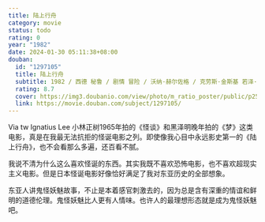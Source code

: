```yaml
---
title: 陆上行舟
category: movie
status: todo
rating: 0
year: "1982"
date: 2024-01-30 05:11:38+08:00
douban:
  id: "1297105"
  title: 陆上行舟
  subtitle: 1982 / 西德 秘鲁 / 剧情 冒险 / 沃纳·赫尔佐格 / 克劳斯·金斯基 若泽·卢戈伊
  rating: 8.7
  cover: https://img3.doubanio.com/view/photo/m_ratio_poster/public/p2544269037.jpg
  link: https://movie.douban.com/subject/1297105/
---
```


Via tw Ignatius Lee 小林正树1965年拍的《怪谈》和黑泽明晚年拍的《梦》这类电影，真是在我最无法抗拒的怪诞电影之列。即使像我心目中永远影史第一的《陆上行舟》，也不会看那么多遍，还百看不腻。

我说不清为什么这么喜欢怪诞的东西。其实我既不喜欢恐怖电影，也不喜欢超现实主义电影。但是日本怪诞电影好像恰好满足了我对东亚历史的全部想象。

东亚人讲鬼怪妖魅故事，不止是本着感官刺激去的，因为总是含有深重的情谊和鲜明的道德伦理。鬼怪妖魅比人更有人情味。也许人的最理想形态就是成为鬼怪妖魅吧。
